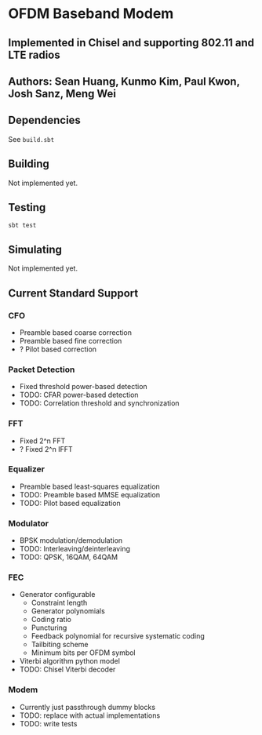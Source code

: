 # OFDM Baseband Modem
## Implemented in Chisel and supporting 802.11 and LTE radios
## Authors: Sean Huang, Kunmo Kim, Paul Kwon, Josh Sanz, Meng Wei

## Dependencies
See `build.sbt`

## Building
Not implemented yet.

## Testing
`sbt test`

## Simulating
Not implemented yet.

## Current Standard Support
### CFO
- Preamble based coarse correction
- Preamble based fine correction
- ? Pilot based correction

### Packet Detection
- Fixed threshold power-based detection
- TODO: CFAR power-based detection
- TODO: Correlation threshold and synchronization

### FFT
- Fixed 2^n FFT
- ? Fixed 2^n IFFT

### Equalizer
- Preamble based least-squares equalization
- TODO: Preamble based MMSE equalization
- TODO: Pilot based equalization

### Modulator
- BPSK modulation/demodulation
- TODO: Interleaving/deinterleaving
- TODO: QPSK, 16QAM, 64QAM

### FEC
- Generator configurable
  - Constraint length
  - Generator polynomials
  - Coding ratio
  - Puncturing
  - Feedback polynomial for recursive systematic coding
  - Tailbiting scheme
  - Minimum bits per OFDM symbol
- Viterbi algorithm python model
- TODO: Chisel Viterbi decoder

### Modem
- Currently just passthrough dummy blocks
- TODO: replace with actual implementations
- TODO: write tests

